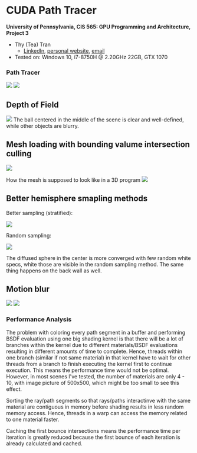 CUDA Path Tracer
================

**University of Pennsylvania, CIS 565: GPU Programming and Architecture, Project 3**

* Thy (Tea) Tran 
  * [LinkedIn](https://www.linkedin.com/in/thy-tran-97a30b148/), [personal website](https://tatran5.github.io/), [email](thytran316@outlook.com)
* Tested on: Windows 10, i7-8750H @ 2.20GHz 22GB, GTX 1070

### Path Tracer

![](img/basic_cornell_5000samp.png)
![](img/basic_cornell_reflective_5000samp.png)

## Depth of Field

![](img/dof_cornell.2020-10-03_19-43-30z.5000samp)
The ball centered in the middle of the scene is clear and well-defined, while other objects are blurry.

## Mesh loading with bounding valume intersection culling
![](img/chicken.png)

How the mesh is supposed to look like in a 3D program
![](img/chickenStandard.png)

## Better hemisphere smapling methods

Better sampling (stratified):

![](img/better_sampling_19samp.png)

Random sampling:

![](img/normal_sampling_19samp.png)

The diffused sphere in the center is more converged with few random white specs, white those are visible in the random sampling method. The same thing happens on the back wall as well.

## Motion blur
![](img/motion_blur_hor.png)
![](img/motion_blur_ver.png)

### Performance Analysis

The problem with coloring every path segment in a buffer and performing BSDF evaluation using one big shading kernel is that there will be a lot of branches within the kernel due to different materials/BSDF evaluations resulting in different amounts of time to complete. Hence, threads within one branch (similar if not same material) in that kernel have to wait for other threads from a branch to finish executing the kernel first to continue execution. This means the performance time would not be optimal. However, in most scenes I've tested, the number of materials are only 4 - 10, with image picture of 500x500, which might be too small to see this effect.

Sorting the ray/path segments so that rays/paths interactinve with the same material are contiguous in memory before shading results in less random memory access. Hence, threads in a warp can access the memory related to one material faster.

Caching the first bounce intersections means the performance time per iteration is greatly reduced because the first bounce of each iteration is already calculated and cached. 


